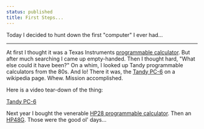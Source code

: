 ```yaml
---
status: published
title: First Steps...
---
```


Today I decided to hunt down the first "computer" I ever had...

---

At first I thought it was a Texas Instruments [programmable calculator](https://en.wikipedia.org/wiki/Programmable_calculator).  But after much searching I came up empty-handed.  Then I thought hard, "What else could it have been?"  On a whim, I looked up Tandy programmable calculators from the 80s.  And lo!  There it was, the [Tandy PC-6](https://en.wikipedia.org/wiki/Tandy_Pocket_Computer) on a wikipedia page.  Whew.  Mission accomplished.

Here is a video tear-down of the thing:

[Tandy PC-6](https://www.youtube.com/watch?v=604JEbKgGLs&t=64)

Next year I bought the venerable [HP28 programmable calculator](https://en.wikipedia.org/wiki/HP-28_series).  Then an [HP48G](https://en.wikipedia.org/wiki/HP_48_series).  Those were the good ol' days...

